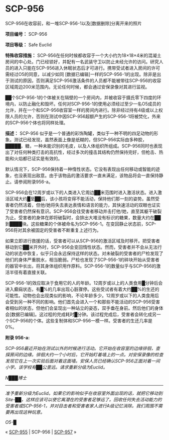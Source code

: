# SCP-956
                        




SCP-956在收容前，和一堆SCP-956-1以及[数据删除]分离开来的照片



**项目编号：** SCP-956

**项目等级：** Safe Euclid

**特殊收容措施：** SCP-956在任何时候都收容于一个大小约为18×18×4米的混凝土房间的中心处。门已经锁好，并配有一名武装守卫以防止未经允许的访问。研究人员的进入只能在SCP-956进入休眠状态后才可进行。携带受试者进入房间的许可需经过O5的同意，以减少如同 [数据已编辑]一样的SCP-956-1的出现。除非是出于测试的原因，否则满足SCP-956激活条件的人员都不能被带往SCP-956的收容区域周边200米范围内。无论任何时候，都会通过安保录像对其进行监视。

██个SCP-956-1的个体被关在隔壁的一个房间内，并被收容于摄氏零下四度的环境内，以防止融化和毁坏。任何对SCP-956-1的使用必须经过至少一名O5成员的允许，并在一个和SCP-956收容室一样的房间内进行。除非经过持有4级或以上权限人员的允许，否则在测试中因SCP-956超额产生的SCP-956-1将被焚化，外来的SCP-956个体也将同样处理。

**描述：** SCP-956 似乎是一个普通的彩饰陶罐，类似于一种不明的四足动物的形象。测试已经发现，虽然表面上像是纸糊的，但SCP-956实际由多种胶，█████，糖，一种未能识别的毛皮，以及人体组织所组成。SCP-956同时也表现出了对任何种类打击的高抗性，经过多次的撞击其结构仍然保持完好，但枪击、热能和火焰都已证实是有效的。

默认情况下，SCP-956保持着一种惰性状态。它没有表现出任何移动或智能的迹象，也没表现出敌意。由于该物品的激活要求一直未满足，该物品将会一直保持静止。请参阅附录956-a。

SCP-956会在12周岁或以下的人类进入它周边██米范围时进入激活状态。进入激活区域大约█至██后，该小孩将变得不能活动，保持他们那一刻的姿势。虽然受害者仍然活着，但他/她将失去表达表情和语言的能力，其快速活动的双眼也证实了受害者仍然保有意识。SCP-956会往受害者移动并击打他/她，直至其躯干破裂为止。受害者的身体在即将破裂时，会排出大堆没有标识的糖果，数量大约在██到████块。这些糖果的个体被命名为SCP-956-1。在变回静止状态前，SCP-956将对其余被固定的受害者不断重复上述行为。

如果立即进行救援的话，受害者可以从SCP-956的激活区域及时移开。把受害者移动到它██米开外时，SCP-956会变回惰性状态。然而，受害者并不会从无法行动的状态中恢复，似乎只会永远保持这样的状态。对未破裂的受害者的尸检发现了他们的身体严重脱水，相当脆弱。尸检也发现了SCP-956-1的碎块开始从受害者的器官中长出，将其身体组织用作原料。SCP-956-1的数量似乎与SCP-956的激活半径有着直接关联。

SCP-956-1的效应取决于食用它的人的年龄。12周岁或以上的人类食用█分钟后会进入癫痫状态，有█%的几率出现心脏骤停。这些受试者有着大约██%的生还的可能性。动物也会出现类似的影响，不论年龄多少。12周岁或以下的人类食用后会受到另一种不同的影响。他们首先会进入一个和那些不能活动的SCP-956受害者相似的状态，但他们会呈现出一种站立的姿态，双手垂在身前。然后他们的身体会[数据已编辑]。这过程的完成耗时█分钟。该过程完成后，受害者会转化成另一个SCP-956的个体。这些复制体和SCP-956一模一样。受害者的生还几率是0%。

**附录 956-a:** 

*SCP-956最近开始在测试以外的时候进行活动。它开始在收容室的边缘徘徊，查探房间的边缘。徘徊大约一个小时后，它开始盯着墙上的一点。对安保录像的检查发现它在上一次实验后面对着这面墙。安保人员已经确认SCP-956正面对着一间小学。该学校有██公里远。请求重新分级为Euclid。* 

*N███博士* 


---

*准予重新分级为Euclid。如果它的影响似乎在收容室外面出现的话，就把它移动到Site-██，这样应该可以使它离潜在的受害者足够远了。回收任何失去活动能力的受害者或SCP-956-1，并对目击者和受害者家人进行A级记忆消除。我们周围不需要再出现这种玩意。* 

*O5-█* 



« [SCP-955](/scp-955) | SCP-956 | [SCP-957](/scp-957) »





                    